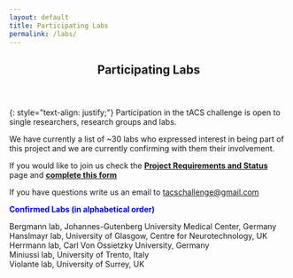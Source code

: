```yaml
---
layout: default
title: Participating Labs
permalink: /labs/
---
```

<header>
<h2>Participating Labs</h2>
</header>

{: style="text-align: justify;"}
Participation in the tACS challenge is open to single researchers, research groups and labs. 

We have currently a list of ~30 labs who expressed interest in being part of this project and we are currently confirming with them their involvement.

If you would like to join us check the **[Project Requirements and Status](/proj_status/)** page and **[complete this form](https://docs.google.com/forms/d/e/1FAIpQLSfl09vX_z2ynfikETqInRdvYvAekUlJTSuJbqJ1qwbkD73Vpg/viewform?usp=sharing)**

If you have questions write us an email to [tacschallenge@gmail.com](mailto:tacschallenge@gmail.com)


<span style="color:blue"><b>Confirmed Labs (in alphabetical order)</b></span><br>

Bergmann lab, Johannes-Gutenberg University Medical Center, Germany<br>
Hanslmayr lab, University of Glasgow, Centre for Neurotechnology, UK<br>
Herrmann lab, Carl Von Ossietzky University, Germany<br>
Miniussi lab, University of Trento, Italy<br>
Violante lab, University of Surrey, UK<br>
 